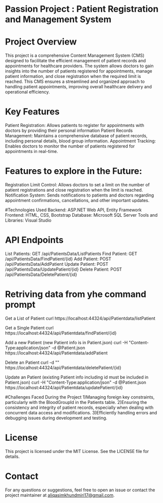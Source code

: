# Passion Project : Patient Registration and Management System

# Project Overview
This project is a comprehensive Content Management System (CMS) designed to facilitate the efficient management of patient records and appointments for healthcare providers. The system allows doctors to gain insights into the number of patients registered for appointments, manage patient information, and close registration when the required limit is reached. This CMS ensures a streamlined and organized approach to handling patient appointments, improving overall healthcare delivery and operational efficiency.

# Key Features
Patient Registration: Allows patients to register for appointments with doctors by providing their personal information
Patient Records Management: Maintains a comprehensive database of patient records, including personal details, blood group information.
Appointment Tracking: Enables doctors to monitor the number of patients registered for appointments in real-time.

# Features to explore in the Future:
Registration Limit Control: Allows doctors to set a limit on the number of patient registrations and close registration when the limit is reached.
Notification System: Sends notifications to patients and doctors regarding appointment confirmations, cancellations, and other important updates.

#Technologies Used
Backend: ASP.NET Web API, Entity Framework
Frontend: HTML, CSS, Bootstrap
Database: Microsoft SQL Server
Tools and Libraries: Visual Studio

# API Endpoints
List Patients: GET /api/PatientsData/ListPatients
Find Patient: GET /api/PatientsData/FindPatient/{id}
Add Patient: POST /api/PatientsData/AddPatient
Update Patient: POST /api/PatientsData/UpdatePatient/{id}
Delete Patient: POST /api/PatientsData/DeletePatient/{id}

# Retriving data from yhe command prompt
Get a List of Patient curl https://localhost:44324/api/Patientdata/listPatient

Get a Single Patient curl https://localhost:44324/api/Patientdata/findPatient/{id}

Add a new Patient (new Patient info is in Patient.json) curl -H "Content-Type:application/json" -d @Patient.json https://localhost:44324/api/Patientdata/addPatient

Delete an Patient curl -d "" https://localhost:44324/api/Patientdata/deletePatient/{id}

Update an Patient (existing Patient info including id must be included in Patient.json) curl -H "Content-Type:application/json" -d @Patient.json https://localhost:44324/api/Patientdata/updatePatient/{id}

#Challenges Faced During the Project
1)Managing foreign key constraints, particularly with the BloodGroupId in the Patients table.
2)Ensuring the consistency and integrity of patient records, especially when dealing with concurrent data access and modifications.
3)Efficiently handling errors and debugging issues during development and testing.

# License
This project is licensed under the MIT License. See the LICENSE file for details.

# Contact
For any questions or suggestions, feel free to open an issue or contact the project maintainer at aliqasimkhundmiri17@gmail.com.
